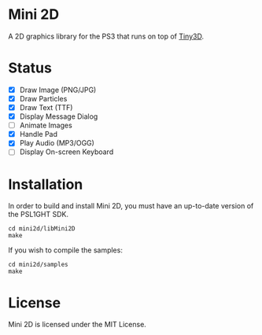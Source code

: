 # Mini 2D
A 2D graphics library for the PS3 that runs on top of [Tiny3D](https://github.com/wargio/tiny3d).

# Status
- [x] Draw Image (PNG/JPG)
- [x] Draw Particles
- [x] Draw Text (TTF)
- [x] Display Message Dialog
- [ ] Animate Images
- [x] Handle Pad
- [x] Play Audio (MP3/OGG)
- [ ] Display On-screen Keyboard

# Installation
In order to build and install Mini 2D, you must have an up-to-date version of the PSL1GHT SDK.
~~~~
cd mini2d/libMini2D
make
~~~~

If you wish to compile the samples:
~~~~
cd mini2d/samples
make
~~~~


# License
Mini 2D is licensed under the MIT License.